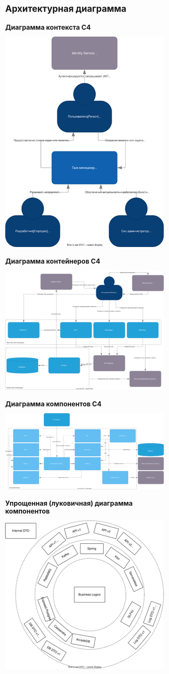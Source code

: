 # Архитектурная диаграмма

## Диаграмма контекста C4

![Диаграмма контекста C4 для таск менеджера](./studyProject-arch-C4-Context.drawio.svg)

## Диаграмма контейнеров C4

![Диаграмма контейнеров C4 для таск менеджера](./studyProject-arch-C4-containers.drawio.svg)

## Диаграмма компонентов C4

![Диаграмма компонентов C4 для таск менеджера](./studyProject-arch-C4-components.drawio.svg)

## Упрощенная (луковичная) диаграмма компонентов

![Комопнентная архитектура](./studyProject-arch.drawio.svg)
